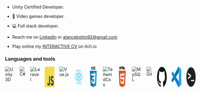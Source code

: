 - Unity Certified Developer.

- 👾 Video games developer.
- 💻 Full stack developer.
- Reach me on  <a href="https://www.linkedin.com/in/alancebohin/">LinkedIn</a> or <a href="mailto:alancebohin92@gmail.com">alancebohin92@gmail.com</a>

- Play online my <a href="https://alancebohin.itch.io/cv">INTERACTIVE CV</a> on itch.io

<h3>Languages and tools</h3>
<div
    style="width: 2rem;
        display: flex;
        justify-content: space-between;"
>
    <img src="https://cdn-icons-png.flaticon.com/512/5969/5969294.png" alt="Unity 3D" style="width: 2rem; margin-right: 1rem" />
    <img src="https://sg.com.mx/sites/default/files/styles/max_w680/public/images/C_sharp%20CDMx.png?itok=PygyXf53" alt="C#" style="width: 2rem; margin-right: 1rem" />
    <img src="https://img.stackshare.io/service/992/AcA2LnWL_400x400.jpg" alt="Laravel" style="width: 2rem; margin-right: 1rem" />
    <img src="https://raw.githubusercontent.com/github/explore/80688e429a7d4ef2fca1e82350fe8e3517d3494d/topics/javascript/javascript.png" alt="Javascript" style="width: 2rem; margin-right: 1rem" />
    <img src="https://camo.githubusercontent.com/c8f91d18976e27123643a926a2588b8d931a0292fd0b6532c3155379e8591629/68747470733a2f2f7675656a732e6f72672f696d616765732f6c6f676f2e706e67" alt="Vue.js" style="width: 2rem; margin-right: 1rem" />
    <img src="https://raw.githubusercontent.com/github/explore/80688e429a7d4ef2fca1e82350fe8e3517d3494d/topics/react/react.png" alt="React.js" style="width: 2rem; margin-right: 1rem" />
    <img src="https://raw.githubusercontent.com/github/explore/80688e429a7d4ef2fca1e82350fe8e3517d3494d/topics/css/css.png" alt="CSS" style="width: 2rem; margin-right: 1rem" />
    <img src="https://miro.medium.com/max/632/1*KTAstxDm8yEG17u94avrXw.png" alt="TailwindCss" style="width: 2rem; margin-right: 1rem" />
    <img src="https://raw.githubusercontent.com/github/explore/80688e429a7d4ef2fca1e82350fe8e3517d3494d/topics/html/html.png" alt="HTML" style="width: 2rem; margin-right: 1rem" />
    <img src="https://camo.githubusercontent.com/95a0d0dfd4854f5b873e2c5396064ab18a9e7b2ed7d7c5df1cf6197d6cd8eb29/68747470733a2f2f7777772e66726565706e676c6f676f732e636f6d2f75706c6f6164732f6c6f676f2d6d7973716c2d706e672f6c6f676f2d6d7973716c2d6d7973716c2d6c6f676f2d706e672d696d616765732d6172652d646f776e6c6f61642d6372617a79706e672d32312e706e67" alt="MySQL" style="width: 2rem; margin-right: 1rem" />
    <img src="https://camo.githubusercontent.com/37b2546c9188b42e0fd0048c18d84a92df72051cf0136694ebf7bcb12e9351b9/68747470733a2f2f63646e2e69636f6e73636f75742e636f6d2f69636f6e2f667265652f706e672d3235362f6769742d31382d313137353231392e706e67" alt="Git" style="width: 2rem; margin-right: 1rem" />
    <img src="https://raw.githubusercontent.com/github/explore/78df643247d429f6cc873026c0622819ad797942/topics/github/github.png" alt="Github" style="width: 2rem; margin-right: 1rem" />
    <img src="https://raw.githubusercontent.com/github/explore/80688e429a7d4ef2fca1e82350fe8e3517d3494d/topics/visual-studio-code/visual-studio-code.png" alt="Visual Studio Code" style="width: 2rem; margin-right: 1rem" />
    <img src="https://raw.githubusercontent.com/github/explore/80688e429a7d4ef2fca1e82350fe8e3517d3494d/topics/terminal/terminal.png" alt="Terminal" style="width: 2rem; margin-right: 1rem" />
</div>

<!---
AlanCebohin/AlanCebohin is a ✨ special ✨ repository because its `README.md` (this file) appears on your GitHub profile.
You can click the Preview link to take a look at your changes.
--->
